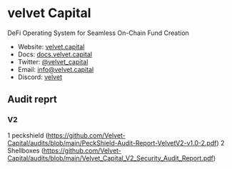 # velvet Capital

DeFi Operating System for Seamless On-Chain Fund Creation



- Website: [velvet.capital](https://www.velvet.capital/)
- Docs: [docs.velvet.capital](https://docs.velvet.capital/)
- Twitter: [@velvet_capital](https://twitter.com/velvet_capital)
- Email: [info@velvet.capital](mailto:info@velvet.capital)
- Discord: [velvet](https://discord.com/invite/GkEwgezVMR)



## Audit reprt

### V2
1 peckshield (https://github.com/Velvet-Capital/audits/blob/main/PeckShield-Audit-Report-VelvetV2-v1.0-2.pdf)
2 Shellboxes (https://github.com/Velvet-Capital/audits/blob/main/Velvet_Capital_V2_Security_Audit_Report.pdf)
